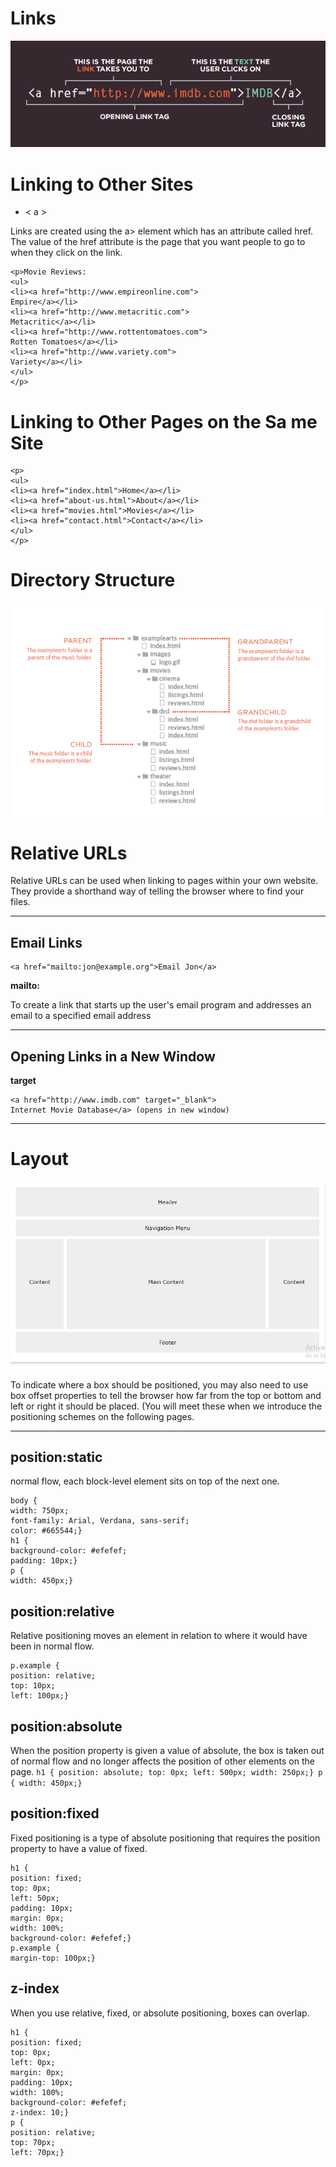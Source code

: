 # Links 

![](image_class-04/1.png)


# Linking to Other Sites


* < a >

Links are created using the   a> element which has an attribute called href. The value of the href attribute is the page that you want people to go to when they click on the link.

```
<p>Movie Reviews:
<ul>
<li><a href="http://www.empireonline.com">
Empire</a></li>
<li><a href="http://www.metacritic.com">
Metacritic</a></li>
<li><a href="http://www.rottentomatoes.com">
Rotten Tomatoes</a></li>
<li><a href="http://www.variety.com">
Variety</a></li>
</ul>
</p>
```
# Linking to Other Pages on the Sa me Site
```
<p>
<ul>
<li><a href="index.html">Home</a></li>
<li><a href="about-us.html">About</a></li>
<li><a href="movies.html">Movies</a></li>
<li><a href="contact.html">Contact</a></li>
</ul>
</p>
```
# Directory Structure

![](image_class-04/2.png)


# Relative URLs

Relative URLs can be used when linking to pages within your own website. They provide a shorthand way of telling the browser where to find your files.


---

## Email Links
```
<a href="mailto:jon@example.org">Email Jon</a>
```
**mailto:**

To create a link that starts up the user's email program and addresses an email to a specified email address

---

## Opening Links in a New Window

**target**

```
<a href="http://www.imdb.com" target="_blank">
Internet Movie Database</a> (opens in new window)
```

---

# Layout

![](image_class-04/3.png)


To indicate where a box should be positioned, you may also need to use box offset properties to tell the browser how far from the top or bottom and left or right it should be placed. (You will meet these when we introduce the positioning schemes on the following pages.


---



## position:static
normal flow, each block-level element sits on top of the next one.
```
body {
width: 750px;
font-family: Arial, Verdana, sans-serif;
color: #665544;}
h1 {
background-color: #efefef;
padding: 10px;}
p {
width: 450px;}
```

## position:relative
Relative positioning moves an element in relation to where it would have been in normal flow.
```
p.example {
position: relative;
top: 10px;
left: 100px;}
```
## position:absolute
When the position property is given a value of absolute, the box is taken out of normal flow and no longer affects the position of other elements on the page.
``
h1 {
position: absolute;
top: 0px;
left: 500px;
width: 250px;}
p {
width: 450px;} 
``

## position:fixed

Fixed positioning is a type of absolute positioning that requires the position property to have a value of fixed.

```
h1 {
position: fixed;
top: 0px;
left: 50px;
padding: 10px;
margin: 0px;
width: 100%;
background-color: #efefef;}
p.example {
margin-top: 100px;}
```

## z-index

When you use relative, fixed, or absolute positioning, boxes can overlap.

```
h1 {
position: fixed;
top: 0px;
left: 0px;
margin: 0px;
padding: 10px;
width: 100%;
background-color: #efefef;
z-index: 10;}
p {
position: relative;
top: 70px;
left: 70px;}
```